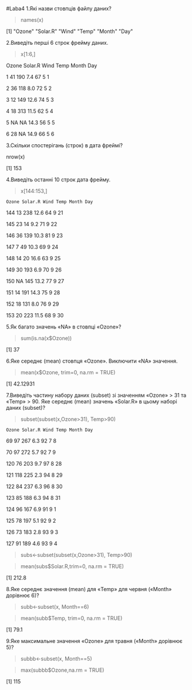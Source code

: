 #Laba4
1.Які назви стовпців файлу даних?

> names(x)

[1] "Ozone"   "Solar.R" "Wind"    "Temp"    "Month"   "Day"

2.Виведіть перші 6 строк фрейму даних.

> x[1:6,]

  Ozone Solar.R Wind Temp Month Day

1    41     190  7.4   67     5   1

2    36     118  8.0   72     5   2

3    12     149 12.6   74     5   3

4    18     313 11.5   62     5   4

5    NA      NA 14.3   56     5   5

6    28      NA 14.9   66     5   6


3.Скільки спостерігань (строк) в дата фреймі?
 
 nrow(x)

[1] 153

4.Виведіть останні 10 строк дата фрейму.

> x[144:153,]
 
    Ozone Solar.R Wind Temp Month Day

144    13     238 12.6   64     9  21

145    23      14  9.2   71     9  22

146    36     139 10.3   81     9  23

147     7      49 10.3   69     9  24

148    14      20 16.6   63     9  25

149    30     193  6.9   70     9  26

150    NA     145 13.2   77     9  27

151    14     191 14.3   75     9  28

152    18     131  8.0   76     9  29

153    20     223 11.5   68     9  30


5.Як багато значень «NA» в стовпці «Ozone»?

> sum(is.na(x$Ozone))

[1] 37

6.Яке середнє (mean) стовпця «Ozone». Виключити «NA» значення.

> mean(x$Ozone, trim=0, na.rm = TRUE)

[1] 42.12931

7.Виведіть частину набору даних (subset) зі значенням «Ozone» > 31 та «Temp» > 90. Яке середнє (mean) значень «Solar.R» в цьому наборі даних (subset)?

> subset(subset(x,Ozone>31), Temp>90)

    Ozone Solar.R Wind Temp Month Day

69     97     267  6.3   92     7   8

70     97     272  5.7   92     7   9

120    76     203  9.7   97     8  28

121   118     225  2.3   94     8  29

122    84     237  6.3   96     8  30

123    85     188  6.3   94     8  31

124    96     167  6.9   91     9   1

125    78     197  5.1   92     9   2

126    73     183  2.8   93     9   3

127    91     189  4.6   93     9   4

> subs<-subset(subset(x,Ozone>31), Temp>90)

> mean(subs$Solar.R,trim=0, na.rm = TRUE)

[1] 212.8


8.Яке середнє значення (mean) для «Temp» для червня («Month» дорівнює 6)?

> subb<-subset(x, Month==6)

> mean(subb$Temp, trim=0, na.rm = TRUE)

[1] 79.1


9.Яке максимальне значення «Ozone» для травня («Month» дорівнює 5)?

> subbb<-subset(x, Month==5)

> max(subbb$Ozone,na.rm = TRUE)

[1] 115

